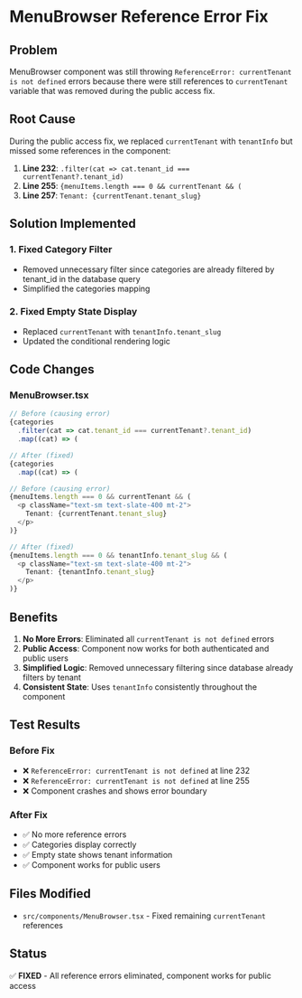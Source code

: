 # MenuBrowser Reference Error Fix

## Problem
MenuBrowser component was still throwing `ReferenceError: currentTenant is not defined` errors because there were still references to `currentTenant` variable that was removed during the public access fix.

## Root Cause
During the public access fix, we replaced `currentTenant` with `tenantInfo` but missed some references in the component:

1. **Line 232**: `.filter(cat => cat.tenant_id === currentTenant?.tenant_id)`
2. **Line 255**: `{menuItems.length === 0 && currentTenant && (`
3. **Line 257**: `Tenant: {currentTenant.tenant_slug}`

## Solution Implemented

### 1. Fixed Category Filter
- Removed unnecessary filter since categories are already filtered by tenant_id in the database query
- Simplified the categories mapping

### 2. Fixed Empty State Display
- Replaced `currentTenant` with `tenantInfo.tenant_slug`
- Updated the conditional rendering logic

## Code Changes

### MenuBrowser.tsx
```typescript
// Before (causing error)
{categories
  .filter(cat => cat.tenant_id === currentTenant?.tenant_id)
  .map((cat) => (

// After (fixed)
{categories
  .map((cat) => (

// Before (causing error)
{menuItems.length === 0 && currentTenant && (
  <p className="text-sm text-slate-400 mt-2">
    Tenant: {currentTenant.tenant_slug}
  </p>
)}

// After (fixed)
{menuItems.length === 0 && tenantInfo.tenant_slug && (
  <p className="text-sm text-slate-400 mt-2">
    Tenant: {tenantInfo.tenant_slug}
  </p>
)}
```

## Benefits

1. **No More Errors**: Eliminated all `currentTenant is not defined` errors
2. **Public Access**: Component now works for both authenticated and public users
3. **Simplified Logic**: Removed unnecessary filtering since database already filters by tenant
4. **Consistent State**: Uses `tenantInfo` consistently throughout the component

## Test Results

### Before Fix
- ❌ `ReferenceError: currentTenant is not defined` at line 232
- ❌ `ReferenceError: currentTenant is not defined` at line 255
- ❌ Component crashes and shows error boundary

### After Fix
- ✅ No more reference errors
- ✅ Categories display correctly
- ✅ Empty state shows tenant information
- ✅ Component works for public users

## Files Modified

- `src/components/MenuBrowser.tsx` - Fixed remaining `currentTenant` references

## Status
✅ **FIXED** - All reference errors eliminated, component works for public access
